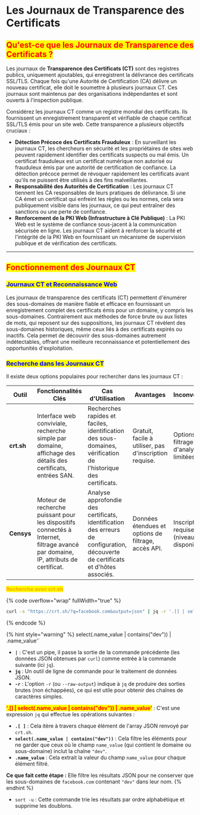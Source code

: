 # Les Journaux de Transparence des Certificats

## <mark style="color:red;">**Qu'est-ce que les Journaux de Transparence des Certificats ?**</mark>

Les journaux de **Transparence des Certificats (CT)** sont des registres publics, uniquement ajoutables, qui enregistrent la délivrance des certificats SSL/TLS. Chaque fois qu'une Autorité de Certification (CA) délivre un nouveau certificat, elle doit le soumettre à plusieurs journaux CT. Ces journaux sont maintenus par des organisations indépendantes et sont ouverts à l'inspection publique.

Considérez les journaux CT comme un registre mondial des certificats. Ils fournissent un enregistrement transparent et vérifiable de chaque certificat SSL/TLS émis pour un site web. Cette transparence a plusieurs objectifs cruciaux :

* **Détection Précoce des Certificats Frauduleux** : En surveillant les journaux CT, les chercheurs en sécurité et les propriétaires de sites web peuvent rapidement identifier des certificats suspects ou mal émis. Un certificat frauduleux est un certificat numérique non autorisé ou frauduleux émis par une autorité de certification de confiance. La détection précoce permet de révoquer rapidement les certificats avant qu'ils ne puissent être utilisés à des fins malveillantes.
* **Responsabilité des Autorités de Certification** : Les journaux CT tiennent les CA responsables de leurs pratiques de délivrance. Si une CA émet un certificat qui enfreint les règles ou les normes, cela sera publiquement visible dans les journaux, ce qui peut entraîner des sanctions ou une perte de confiance.
* **Renforcement de la PKI Web (Infrastructure à Clé Publique)** : La PKI Web est le système de confiance sous-jacent à la communication sécurisée en ligne. Les journaux CT aident à renforcer la sécurité et l'intégrité de la PKI Web en fournissant un mécanisme de supervision publique et de vérification des certificats.

***

## <mark style="color:red;">**Fonctionnement des Journaux CT**</mark>

### <mark style="color:blue;">**Journaux CT et Reconnaissance Web**</mark>

Les journaux de transparence des certificats (CT) permettent d'énumérer des sous-domaines de manière fiable et efficace en fournissant un enregistrement complet des certificats émis pour un domaine, y compris les sous-domaines. Contrairement aux méthodes de force brute ou aux listes de mots, qui reposent sur des suppositions, les journaux CT révèlent des sous-domaines historiques, même ceux liés à des certificats expirés ou inactifs. Cela permet de découvrir des sous-domaines autrement indétectables, offrant une meilleure reconnaissance et potentiellement des opportunités d'exploitation.

### <mark style="color:blue;">**Recherche dans les Journaux CT**</mark>

Il existe deux options populaires pour rechercher dans les journaux CT :

<table data-full-width="true"><thead><tr><th>Outil</th><th>Fonctionnalités Clés</th><th>Cas d'Utilisation</th><th>Avantages</th><th>Inconvénients</th></tr></thead><tbody><tr><td><strong>crt.sh</strong></td><td>Interface web conviviale, recherche simple par domaine, affichage des détails des certificats, entrées SAN.</td><td>Recherches rapides et faciles, identification des sous-domaines, vérification de l'historique des certificats.</td><td>Gratuit, facile à utiliser, pas d'inscription requise.</td><td>Options de filtrage et d'analyse limitées.</td></tr><tr><td><strong>Censys</strong></td><td>Moteur de recherche puissant pour les dispositifs connectés à Internet, filtrage avancé par domaine, IP, attributs de certificat.</td><td>Analyse approfondie des certificats, identification des erreurs de configuration, découverte de certificats et d'hôtes associés.</td><td>Données étendues et options de filtrage, accès API.</td><td>Inscription requise (niveau gratuit disponible).</td></tr></tbody></table>

<mark style="color:orange;">**Recherche avec crt.sh**</mark>

{% code overflow="wrap" fullWidth="true" %}
```bash
curl -s "https://crt.sh/?q=facebook.com&output=json" | jq -r '.[] | select(.name_value | contains("dev")) | .name_value' | sort -u
```
{% endcode %}

{% hint style="warning" %}
&#x20;select(.name\_value | contains("dev")) | .name\_value'\`

* **`|`** : C'est un pipe, il passe la sortie de la commande précédente (les données JSON obtenues par `curl`) comme entrée à la commande suivante (ici `jq`).
* **`jq`** : Un outil de ligne de commande pour le traitement de données JSON.
* **`-r`** : L'option `-r` (ou `--raw-output`) indique à `jq` de produire des sorties brutes (non échappées), ce qui est utile pour obtenir des chaînes de caractères simples.



<mark style="color:red;">**'.\[] | select(.name\_value | contains("dev")) | .name\_value'**</mark> : C'est une expression `jq` qui effectue les opérations suivantes :

* **`.[ ]`** : Cela itère à travers chaque élément de l'array JSON renvoyé par `crt.sh`.
* **`select(.name_value | contains("dev"))`** : Cela filtre les éléments pour ne garder que ceux où le champ `name_value` (qui contient le domaine ou sous-domaine) inclut la chaîne `"dev"`.
* **`.name_value`** : Cela extrait la valeur du champ `name_value` pour chaque élément filtré.

**Ce que fait cette étape :** Elle filtre les résultats JSON pour ne conserver que les sous-domaines de `facebook.com` contenant `"dev"` dans leur nom.
{% endhint %}

* `sort -u` : Cette commande trie les résultats par ordre alphabétique et supprime les doublons.
